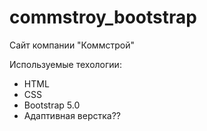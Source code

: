 # commstroy_bootstrap

Сайт компании "Коммстрой"

Используемые техологии:

- HTML
- CSS
- Bootstrap 5.0
- Адаптивная верстка??

